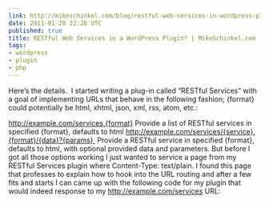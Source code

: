 ```yaml
---
link: http://mikeschinkel.com/blog/restful-web-services-in-wordpress-plugin/
date: 2011-01-28 22:26 UTC
published: true
title: RESTful Web Services in a WordPress Plugin? | MikeSchinkel.com
tags:
- wordpress
- plugin
- php
---
```


Here’s the details.  I started writing a plug-in called “RESTful Services” with a goal of implementing URLs that behave in the following fashion; {format} could potentially be html, xhtml, json, xml, rss, atom, etc.:

http://example.com/services.{format}
Provide a list of RESTful services in specified {format}, defaults to html
http://example.com/services/{service}.{format}/{data}?{params} 
Provide a RESTful service in specified {format}, defaults to html, with optional provided data and parameters.
But before I got all those options working I just wanted to service a page from my RESTful Services plugin where Content-Type: text/plain. I found this page that professes to explain how to hook into the URL routing and after a few fits and starts I can came up with the following code for my plugin that would indeed response to my http://example.com/services URL:

